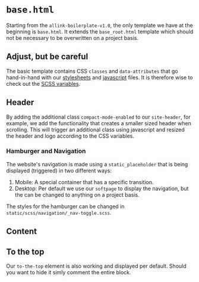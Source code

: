 # `base.html`

Starting from the `allink-boilerplate-v1.0`, the only template we have at the beginning is `base.html`. It extends the `base_root.html` template which should not be necessary to be overwritten on a project basis.

## Adjust, but be careful

The basic template contains CSS `classes` and `data-attributes` that go hand-in-hand with our [stylesheets](stylesheets/concept.md) and [javascript](javascript/usage.md) files. It is therefore wise to check out the [SCSS variables](stylesheets/variables.md).

## Header

By adding the additional class `compact-mode-enabled` to our `site-header`, for example, we add the functionality that creates a smaller sized header when scrolling. This will trigger an additional class using javascript and resized the header and logo according to the CSS variables.

### Hamburger and Navigation

The website's navigation is made using a `static_placeholder` that is being displayed (triggered) in two different ways:

1. Mobile: A special container that has a specific transition.
2. Desktop: Per default we use our `softpage` to display the navigation, but the can be changed to anything on a project basis.

The styles for the hamburger can be changed in `static/scss/navigation/_nav-toggle.scss`.

## Content



## To the top

Our `to-the-top` element is also working and displayed per default. Should you want to hide it simly comment the entire block.

